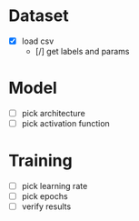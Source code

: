 # Dataset
- [x] load csv
    - [/] get labels and params

# Model
- [ ] pick architecture
- [ ] pick activation function

# Training
- [ ] pick learning rate
- [ ] pick epochs
- [ ] verify results
